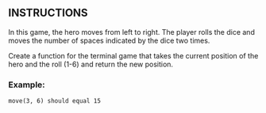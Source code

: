 ## INSTRUCTIONS

In this game, the hero moves from left to right. 
The player rolls the dice and moves the number of spaces indicated by the dice two times.

Create a function for the terminal game that takes the current position of the hero and the roll (1-6) and return the new position.

### Example:
```
move(3, 6) should equal 15
```
